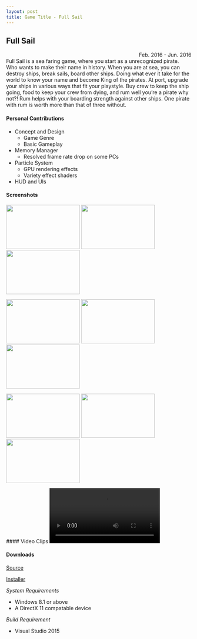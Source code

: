 ```yaml
---
layout: post
title: Game Title - Full Sail
---
```


## Full Sail
<div style="text-align: right">Feb. 2016 - Jun. 2016</div>
Full Sail is a sea faring game, where you start as a unrecognized pirate. Who wants to make their name in history. When you are at sea, you can destroy ships, break sails, board other ships. Doing what ever it take for the world to know your name and become King of the pirates.
At port, upgrade your ships in various ways that fit your playstyle. Buy crew to keep the ship going, food to keep your crew from dying, and rum well you’re a pirate why not?! Rum helps with your boarding strength against other ships. One pirate with rum is worth more than that of three without.

#### Personal Contributions
* Concept and Design
  * Game Genre
  * Basic Gameplay
* Memory Manager
  * Resolved frame rate drop on some PCs
* Particle System
  * GPU rendering effects
  * Variety effect shaders
* HUD and UIs

#### Screenshots
<p>
	<div style="display: inline-block; max-width: 49%">
		<a href="http://paspy.me/public/images/June2016FSss1.jpg" target="_blank"><img src="http://paspy.me/public/images/June2016FSss1.jpg" alt="" width="200" height="120"></a>
	</div>
	<div style="display: inline-block; max-width: 49%">
		<a href="http://paspy.me/public/images/June2016FSss2.jpg" target="_blank"><img src="http://paspy.me/public/images/June2016FSss2.jpg" alt="" width="200" height="120"></a>
	</div>
	<div style="display: inline-block; max-width: 49%">
		<a href="http://paspy.me/public/images/June2016FSss3.jpg" target="_blank"><img src="http://paspy.me/public/images/June2016FSss3.jpg" alt="" width="200" height="120"></a>
	</div>
</p>
<p>
	<div style="display: inline-block; max-width: 49%">
		<a href="http://paspy.me/public/images/June2016FSss4.jpg" target="_blank"><img src="http://paspy.me/public/images/June2016FSss4.jpg" alt="" width="200" height="120"></a>
	</div>
	<div style="display: inline-block; max-width: 49%">
		<a href="http://paspy.me/public/images/June2016FSss5.jpg" target="_blank"><img src="http://paspy.me/public/images/June2016FSss5.jpg" alt="" width="200" height="120"></a>
	</div>
	<div style="display: inline-block; max-width: 49%">
		<a href="http://paspy.me/public/images/June2016FSss6.jpg" target="_blank"><img src="http://paspy.me/public/images/June2016FSss6.jpg" alt="" width="200" height="120"></a>
	</div>
</p>
<p>
	<div style="display: inline-block; max-width: 49%">
		<a href="http://paspy.me/public/images/June2016FSss7.jpg" target="_blank"><img src="http://paspy.me/public/images/June2016FSss7.jpg" alt="" width="200" height="120"></a>
	</div>
	<div style="display: inline-block; max-width: 49%">
		<a href="http://paspy.me/public/images/June2016FSss8.jpg" target="_blank"><img src="http://paspy.me/public/images/June2016FSss8.jpg" alt="" width="200" height="120"></a>
	</div>
	<div style="display: inline-block; max-width: 49%">
		<a href="http://paspy.me/public/images/June2016FSss9.jpg" target="_blank"><img src="http://paspy.me/public/images/June2016FSss9.jpg" alt="" width="200" height="120"></a>
	</div>
</p>
#### Video Clips
<video controls preload='metadata' onclick='(function(el){ if(el.paused) el.play(); else el.pause() })(this)'>
  <source src='http://gameproject.fullsail.com/gpgames/projects/June2016/Full Sail/June2016FSmovie.mp4' type='video/mp4; codecs="avc1.42E01E, mp4a.40.2"'>
</video>

#### Downloads
[Source](https://github.com/paspy/FullSail/archive/master.zip)

[Installer](http://gameproject.fullsail.com/gpgames/projects/June2016/Full%20Sail/June2016FSinstall.zip)

*System Requirements*
 * Windows 8.1 or above
 * A DirectX 11 compatable device

*Build Requirement*
 * Visual Studio 2015
